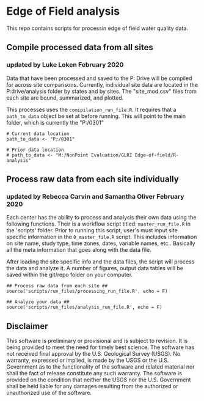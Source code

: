 # Edge of Field analysis

This repo contains scripts for processin edge of field water quality data. 

## Compile processed data from all sites

### updated by Luke Loken February 2020

Data that have been processed and saved to the P: Drive will be compiled for across site comparisons. Currently, individual site data are located in the P:drive/analysis folder by states and by sites. The "site_mod.csv" files from each site are bound, summarized, and plotted. 

This processes uses the `comipilation_run_file.R`. It requires that a `path_to_data` object be set at before running. This will point to the main folder, which is currently the "P:/0301"

```
# Current data location
path_to_data <- "P:/0301"

# Prior data location
# path_to_data <- "M:/NonPoint Evaluation/GLRI Edge-of-field/R-analysis"
```



## Process raw data from each site individually 

### updated by Rebecca Carvin and Samantha Oliver February 2020


Each center has the ability to process and analysis their own data using the following functions. Their is a workflow script titled: `master_run_file.R` in the 'scripts' folder. Prior to running this script, user's must input site specific information in the `0_master_file.R` script. This includes information on site name, study type, time zones, dates, variable names, etc.. Basically all the meta information that goes along with the data file. 

After loading the site specific info and the data files, the script will process the data and analyze it. A number of figures, output data tables will be saved within the git/repo folder on your computer. 


```
## Process raw data from each site ##
source('scripts/run_files/processing_run_file.R', echo = F)

## Analyze your data ##
source('scripts/run_files/analysis_run_file.R', echo = F)
```


## Disclaimer

This software is preliminary or provisional and is subject to revision. It is being provided to meet the need for timely best science. The software has not received final approval by the U.S. Geological Survey (USGS). No warranty, expressed or implied, is made by the USGS or the U.S. Government as to the functionality of the software and related material nor shall the fact of release constitute any such warranty. The software is provided on the condition that neither the USGS nor the U.S. Government shall be held liable for any damages resulting from the authorized or unauthorized use of the software.